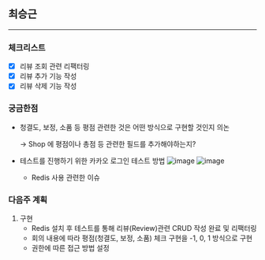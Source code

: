 ## 최승근

---

### 체크리스트

- [x]  리뷰 조회 관련 리팩터링
- [x]  리뷰 추가 기능 작성
- [x]  리뷰 삭제 기능 작성

### 궁금한점

- 청결도, 보정,  소품 등 평점 관련한 것은 어떤 방식으로 구현할 것인지 의논
    
    → Shop 에 평점이나 총점 등 관련한 필드를 추가해야하는지?
    
- 테스트를 진행하기 위한 카카오 로그인 테스트 방법
    ![image](https://user-images.githubusercontent.com/77659341/216320348-3b7cbdf2-c1fd-47a6-a62e-0e4d6918c194.png)
    ![image](https://user-images.githubusercontent.com/77659341/216320418-d67a0842-f33c-467f-940c-501b12d94fb1.png)
    - Redis 사용 관련한 이슈

### 다음주 계획

1. 구현
    - Redis 설치 후 테스트를 통해 리뷰(Review)관련 CRUD 작성 완료 및 리팩터링
    - 회의 내용에 따라 평점(청결도, 보정, 소품) 체크 구현을 -1, 0, 1 방식으로 구현
    - 권한에 따른 접근 방법 설정
